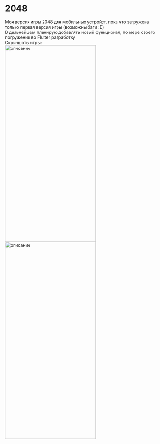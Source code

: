# 2048

Моя версия игры 2048 для мобильных устройст, пока что загружена только первая версия игры (возможны баги :D)
<br>
В дальнейшем планирую добавлять новый функционал, по мере своего погружения во Flutter разработку
<br>
Скриншоты игры:
<br>
<img src="https://github.com/user-attachments/assets/2defa756-41ac-4cfd-b5e3-1f010031c453" alt="описание" width="300" height="650"/>
<br>
<img src="https://github.com/user-attachments/assets/abb86810-a1d7-403a-902b-eb82682e2a8c" alt="описание" width="300" height="650"/>
<br>

